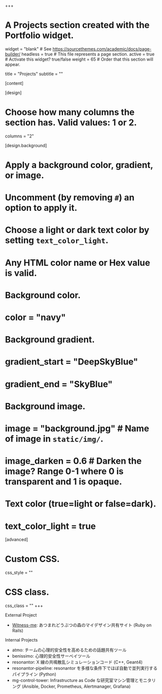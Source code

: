 +++
# A Projects section created with the Portfolio widget.
widget = "blank"  # See https://sourcethemes.com/academic/docs/page-builder/
headless = true  # This file represents a page section.
active = true  # Activate this widget? true/false
weight = 65  # Order that this section will appear.

title = "Projects"
subtitle = ""

[content]


[design]
  # Choose how many columns the section has. Valid values: 1 or 2.
  columns = "2"





[design.background]
  # Apply a background color, gradient, or image.
  #   Uncomment (by removing `#`) an option to apply it.
  #   Choose a light or dark text color by setting `text_color_light`.
  #   Any HTML color name or Hex value is valid.
  
  # Background color.
  # color = "navy"
  
  # Background gradient.
  # gradient_start = "DeepSkyBlue"
  # gradient_end = "SkyBlue"
  
  # Background image.
  # image = "background.jpg"  # Name of image in `static/img/`.
  # image_darken = 0.6  # Darken the image? Range 0-1 where 0 is transparent and 1 is opaque.

  # Text color (true=light or false=dark).
  # text_color_light = true  
  
[advanced]
 # Custom CSS. 
 css_style = ""
 
 # CSS class.
 css_class = ""
+++

External Project

* [Witness-me](https://github.com/aximov/witness-me): あつまれどうぶつの森のマイデザイン共有サイト (Ruby on Rails)

Internal Projects

* atmo: チームの心理的安全性を高めるための話題共有ツール
* benissimo: 心理的安全性サーベイツール
* resonantor: X 線の共鳴散乱シミュレーションコード (C++, Geant4)
* resonantor-pipeline: resonantor を多様な条件下でほぼ自動で並列実行するパイプライン (Python)
* mg-control-tower: Infrastructure as Code な研究室マシン管理とモニタリング (Ansible, Docker, Prometheus, Alertmanager, Grafana)
